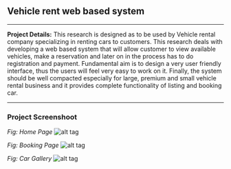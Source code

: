 
##  Vehicle rent web based system
---
**Project Details:** This research is designed as to be used by Vehicle rental company specializing in renting cars to customers. This research deals with developing a web based system that will allow customer to view available vehicles, make a reservation and later on in the process has to do registration and  payment. Fundamental aim is to design a very user friendly interface, thus the users will feel very easy to work on it. Finally, the system should be well compacted especially for large, premium and small vehicle rental business and it provides complete functionality of listing and booking car.

---
### Project Screenshoot
*Fig: Home Page*
![alt tag](https://c1.staticflickr.com/3/2882/33134207573_b91e7bba1a_z.jpg)

*Fig: Booking Page*
![alt tag](https://c1.staticflickr.com/3/2840/33789734022_1c94e7426e_z.jpg)

*Fig: Car Gallery*
![alt tag](https://c1.staticflickr.com/3/2823/33906462576_4c5727fd77_z.jpg)


